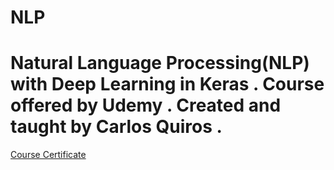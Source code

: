 # NLP

# Natural Language Processing(NLP) with Deep Learning in Keras . Course offered by Udemy .  Created and taught by Carlos Quiros .


[Course Certificate](https://github.com/MBadriNarayanan/NLP/blob/master/Course%20Certificate.pdf)
